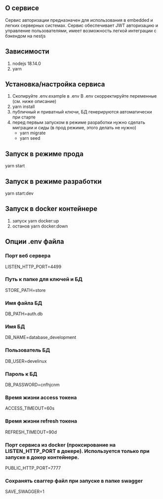 ## О сервисе
Сервис авторизации предназначен для использования в embedded и легких серверных системах.
Сервис обеспечивает JWT авторизацию и управление пользователями, имеет возможность легкой интеграции
с бэкендом на nestjs

## Зависимости
1. nodejs 18.14.0
2. yarn

## Установка/настройка сервиса
1. Скопируйте .env.example в .env
   В .env скорректируйте переменные (см. ниже описание)
2. yarn install
3. публичный и приватный ключи, БД генерируются автоматически при старте
4. перед первым запуском в режиме разработки нужно сделать миграции и сиды (в прод режиме, этого делать не нужно)
   - yarn migrate
   - yarn seed

## Запуск в режиме прода
yarn start

## Запуск в режиме разработки

yarn start:dev

## Запуск в docker контейнере
1. запуск yarn docker:up
2. останов yarn docker:down

## Опции .env файла
### Порт веб сервера
LISTEN_HTTP_PORT=4499
### Путь к папке для ключей и БД
STORE_PATH=store

### Имя файла БД
DB_PATH=auth.db

### Имя БД
DB_NAME=database_development

### Пользователь БД
DB_USER=develinux

### Пароль к БД
DB_PASSWORD=cnfhjcnm

### Время жизни access токена
ACCESS_TIMEOUT=60s

### Время жизни refresh токена
REFRESH_TIMEOUT=90d

### Порт сервиса из docker (проксирование на LISTEN_HTTP_PORT в докере). Используется только при запуске в докер контейнере.
PUBLIC_HTTP_PORT=7777

### Сохранять сваггер файл при запуске в папке swagger
SAVE_SWAGGER=1
